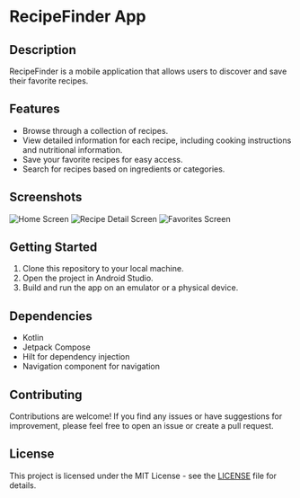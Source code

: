 # RecipeFinder App

## Description

RecipeFinder is a mobile application that allows users to discover and save their favorite recipes.

## Features

- Browse through a collection of recipes.
- View detailed information for each recipe, including cooking instructions and nutritional information.
- Save your favorite recipes for easy access.
- Search for recipes based on ingredients or categories.

## Screenshots

![Home Screen](/HomeScreen1.png)
![Recipe Detail Screen](/HomeScreen3.png)
![Favorites Screen](/FavoriteRecipes.png)

## Getting Started

1. Clone this repository to your local machine.
2. Open the project in Android Studio.
3. Build and run the app on an emulator or a physical device.

## Dependencies

- Kotlin
- Jetpack Compose
- Hilt for dependency injection
- Navigation component for navigation

## Contributing

Contributions are welcome! If you find any issues or have suggestions for improvement, please feel free to open an issue or create a pull request.

## License

This project is licensed under the MIT License - see the [LICENSE](LICENSE) file for details.
